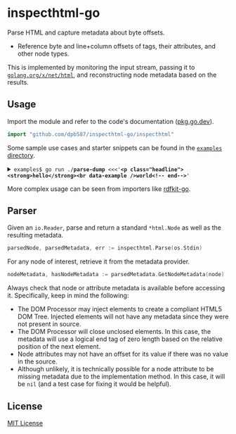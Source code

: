# inspecthtml-go

Parse HTML and capture metadata about byte offsets.

* Reference byte and line+column offsets of tags, their attributes, and other node types.

This is implemented by monitoring the input stream, passing it to [`golang.org/x/net/html`](https://pkg.go.dev/golang.org/x/net/html), and reconstructing node metadata based on the results.

## Usage

Import the module and refer to the code's documentation ([pkg.go.dev](https://pkg.go.dev/github.com/dpb587/inspecthtml-go/inspecthtml)).

```go
import "github.com/dpb587/inspecthtml-go/inspecthtml"
```

Some sample use cases and starter snippets can be found in the [`examples` directory](examples).

<details><summary><code>examples$ go run ./<strong>parse-dump</strong> <<<'<strong>&lt;p class="headline"&gt;&lt;strong&gt;hello&lt;/strong&gt;&lt;br data-example /&gt;world&lt;!-- end--&gt;</strong>'</code></summary>

```
  <html>
    <head>
    </head>
    <body>
      // StartTagToken=L1C1:L1C21;0x0:0x14 OuterOffsets=L1C1:L2C1;0x0:0x4e InnerOffsets=L1C21:L2C1;0x14:0x4e
      <p
        // Attr KeyOffsets=L1C4:L1C9;0x3:0x8 ValueOffsets=L1C10:L1C20;0x9:0x13
        class="headline"
      >
        // StartTagToken=L1C21:L1C29;0x14:0x1c OuterOffsets=L1C21:L1C43;0x14:0x2a InnerOffsets=L1C29:L1C34;0x1c:0x21
        <strong>
          // TextToken=L1C29:L1C34;0x1c:0x21
          hello
        // EndTagToken=L1C34:L1C43;0x21:0x2a
        </strong>
        // StartTagToken=L1C43:L1C62;0x2a:0x3d OuterOffsets=L1C43:L1C62;0x2a:0x3d
        <br
          // Attr KeyOffsets=L1C47:L1C59;0x2e:0x3a
          data-example=""
        >
        </br>
        // TextToken=L1C62:L1C67;0x3d:0x42
        world
        // CommentToken=L1C67:L1C78;0x42:0x4d
        <!-- end-->
        // TextToken=L1C78:L2C1;0x4d:0x4e
        

      // EndTagToken=L2C1:L2C1;0x4e:0x4e
      </p>
    </body>
  </html>
```

</details>

More complex usage can be seen from importers like [rdfkit-go](https://github.com/dpb587/rdfkit-go).

## Parser

Given an `io.Reader`, parse and return a standard `*html.Node` as well as the resulting metadata.

```go
parsedNode, parsedMetadata, err := inspecthtml.Parse(os.Stdin)
```

For any node of interest, retrieve it from the metadata provider.

```go
nodeMetadata, hasNodeMetadata := parsedMetadata.GetNodeMetadata(node)
```

Always check that node or attribute metadata is available before accessing it. Specifically, keep in mind the following:

* The DOM Processor may inject elements to create a compliant HTML5 DOM Tree. Injected elements will not have any metadata since they were not present in source.
* The DOM Processor will close unclosed elements. In this case, the metadata will use a logical end tag of zero length based on the relative position of the next element.
* Node attributes may not have an offset for its value if there was no value in the source.
* Although unlikely, it is technically possible for a node attribute to be missing metadata due to the implementation method. In this case, it will be `nil` (and a test case for fixing it would be helpful).

## License

[MIT License](LICENSE)
